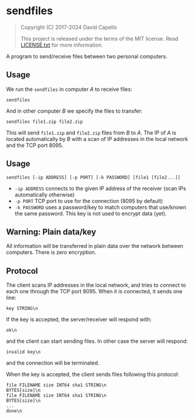 # sendfiles

> Copyright (C) 2017-2024 David Capello
>
> This project is released under the terms of the MIT license.
> Read [LICENSE.txt](LICENSE.txt) for more information.

A program to send/receive files between two personal computers.

## Usage

We run the `sendfiles` in computer *A* to receive files:

    sendfiles

And in other computer *B* we specify the files to transfer:

    sendfiles file1.zip file2.zip

This will send `file1.zip` and `file2.zip` files from *B* to *A*. The
IP of *A* is located automatically by *B* with a scan of IP addresses
in the local network and the TCP port 8095.

## Usage

    sendfiles [-ip ADDRESS] [-p PORT] [-k PASSWORD] [file1 [file2...]]

* `-ip ADDRESS` connects to the given IP address of the receiver (scan
  IPs automatically otherwise)
* `-p PORT` TCP port to use for the connection (8095 by default)
* `-k PASSWORD` uses a password/key to match computers that use/known
  the same password. This key is not used to encrypt data (yet).

## Warning: Plain data/key

All information will be transferred in plain data over the network
between computers. There is zero encryption.

## Protocol

The client scans IP addresses in the local network, and tries to
connect to each one through the TCP port 8095. When it is connected,
it sends one line:

    key STRING\n

If the key is accepted, the server/receiver will respond with:

    ok\n

and the client can start sending files. In other case the server will respond:

    invalid key\n

and the connection will be terminated.

When the key is accepted, the client sends files following this protocol:

    file FILENAME size INT64 sha1 STRING\n
    BYTES[size]\n
    file FILENAME size INT64 sha1 STRING\n
    BYTES[size]\n
    ...
    done\n
